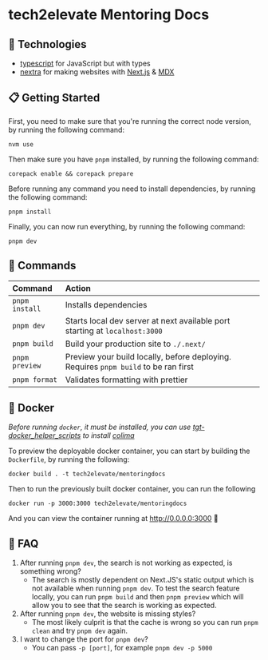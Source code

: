 # tech2elevate Mentoring Docs

## 🔧 Technologies

- [typescript](https://www.typescriptlang.org) for JavaScript but with types
- [nextra](https://nextra.site) for making websites with [Next.js](https://nextjs.org/) & [MDX](https://mdxjs.com/)

## 📋 Getting Started

First, you need to make sure that you're running the correct node version, by running the following command:

```
nvm use
```

Then make sure you have `pnpm` installed, by running the following command:

```
corepack enable && corepack prepare
```

Before running any command you need to install dependencies, by running the following command:

```
pnpm install
```

Finally, you can now run everything, by running the following command:

```
pnpm dev
```

## 🧞 Commands

| Command        | Action                                                                              |
| :------------- | :---------------------------------------------------------------------------------- |
| `pnpm install` | Installs dependencies                                                               |
| `pnpm dev`     | Starts local dev server at next available port starting at `localhost:3000`         |
| `pnpm build`   | Build your production site to `./.next/`                                            |
| `pnpm preview` | Preview your build locally, before deploying. Requires `pnpm build` to be ran first |
| `pnpm format`  | Validates formatting with prettier                                                  |

## 🐳 Docker

_Before running `docker`, it must be installed, you can use [tgt-docker_helper_scripts](https://git.target.com/toolshed/docker-helper-scripts#docker-helper-scripts) to install [colima](https://github.com/abiosoft/colima)_

To preview the deployable docker container, you can start by building the `Dockerfile`, by running the following:

```
docker build . -t tech2elevate/mentoringdocs
```

Then to run the previously built docker container, you can run the following

```
docker run -p 3000:3000 tech2elevate/mentoringdocs
```

And you can view the container running at http://0.0.0.0:3000 🚀

## 🤨 FAQ

1. After running `pnpm dev`, the search is not working as expected, is something wrong?
   - The search is mostly dependent on Next.JS's static output which is not available when running `pnpm dev`. To test the search feature locally, you can run `pnpm build` and then `pnpm preview` which will allow you to see that the search is working as expected.
2. After running `pnpm dev`, the website is missing styles?
   - The most likely culprit is that the cache is wrong so you can run `pnpm clean` and try `pnpm dev` again.
3. I want to change the port for `pnpm dev`?
   - You can pass `-p [port]`, for example `pnpm dev -p 5000`
